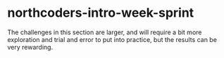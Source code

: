# northcoders-intro-week-sprint
The challenges in this section are larger, and will require a bit more exploration and trial and error to put into practice, but the results can be very rewarding. 
